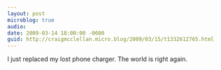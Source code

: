 ```yaml
---
layout: post
microblog: true
audio: 
date: 2009-03-14 18:00:00 -0600
guid: http://craigmcclellan.micro.blog/2009/03/15/t1332612765.html
---
```

I just replaced my lost phone charger. The world is right again.
